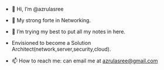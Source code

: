     
- 👋 Hi, I’m @azrulasree
- 💞️ My strong forte in Networking.
- 👀 I’m trying my best to put all my notes in here.
- Envisioned to become a Solution Architect(network,server,security,cloud).

- 📫 How to reach me: can email me at azrulasree@gmail.com

<!---
azrulasree/azrulasree is a ✨ special ✨ repository because its `README.md` (this file) appears on your GitHub profile.
You can click the Preview link to take a look at your changes.
--->
